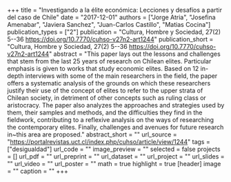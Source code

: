 +++
title = "Investigando a la élite económica: Lecciones y desafíos a partir del caso de Chile"
date = "2017-12-01"
authors = ["Jorge Atria", "Josefina Amenabar", "Javiera Sanchez", "Juan-Carlos Castillo", "Matias Cocina"]
publication_types = ["2"]
publication = "Cultura, Hombre y Sociedad, 27(2) 5--36  https://doi.org/10.7770/cuhso-v27n2-art1244"
publication_short = "Cultura, Hombre y Sociedad, 27(2) 5--36  https://doi.org/10.7770/cuhso-v27n2-art1244"
abstract = "This paper lays out the lessons and challenges that stem from the last 25 years of research on Chilean elites. Particular emphasis is given to works that study economic elites. Based on 12 in-depth interviews with some of the main researchers in the field, the paper offers a systematic analysis of the grounds on which these researchers justify their use of the concept of elites to refer to the upper strata of Chilean society, in detriment of other concepts such as ruling class or aristocracy. The paper also analyzes the approaches and strategies used by them, their samples and methods, and the difficulties they find in the fieldwork, contributing to a reflexive analysis on the ways of researching the contemporary elites. Finally, challenges and avenues for future research in~this area are proposed."
abstract_short = ""
url_source = "https://portalrevistas.uct.cl/index.php/cuhso/article/view/1244"
tags = ["desigualdad"]
url_code = ""
image_preview = ""
selected = false
projects = []
url_pdf = ""
url_preprint = ""
url_dataset = ""
url_project = ""
url_slides = ""
url_video = ""
url_poster = ""
math = true
highlight = true
[header]
image = ""
caption = ""
+++
